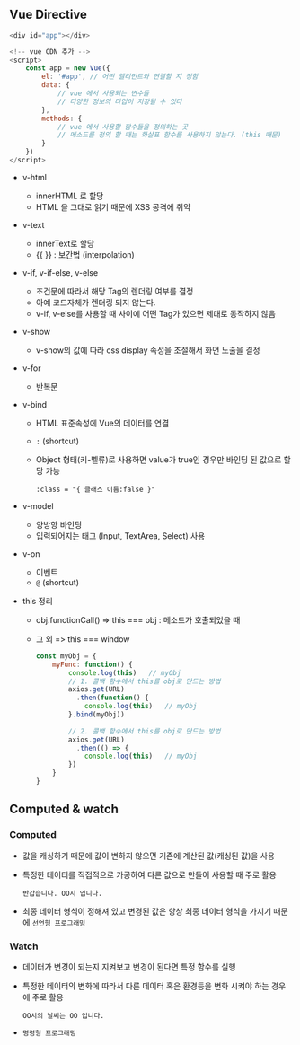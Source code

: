 ## Vue Directive

```js
<div id="app"></div>

<!-- vue CDN 추가 -->
<script>
    const app = new Vue({
        el: '#app',	// 어떤 엘리먼트와 연결할 지 정함
        data: {
        	// vue 에서 사용되는 변수들
            // 다양한 정보의 타입이 저장될 수 있다
        },
        methods: {
            // vue 에서 사용할 함수들을 정의하는 곳
            // 메소드를 정의 할 때는 화살표 함수를 사용하지 않는다. (this 때문)
        }
    })
</script>
```

- v-html

  - innerHTML 로 할당
  - HTML 을 그대로 읽기 때문에 XSS 공격에 취약

- v-text

  - innerText로 할당
  - {{ }} : 보간법 (interpolation)

- v-if, v-if-else, v-else

  - 조건문에 따라서 해당 Tag의 렌더링 여부를 결정
  - 아예 코드자체가 렌더링 되지 않는다.
  - v-if, v-else를 사용할 때 사이에 어떤 Tag가 있으면 제대로 동작하지 않음

- v-show

  - v-show의 값에 따라 css display 속성을 조절해서 화면 노출을 결정

- v-for

  - 반복문

- v-bind

  - HTML 표준속성에 Vue의 데이터를 연결

  - `:` (shortcut)

  - Object 형태(키-벨류)로 사용하면 value가 true인 경우만 바인딩 된 값으로 할당 가능

    `:class = "{ 클래스 이름:false }"` 

- v-model

  - 양방향 바인딩
  - 입력되어지는 태그 (Input, TextArea, Select) 사용

- v-on

  - 이벤트
  - `@` (shortcut)



- this 정리

  - obj.functionCall() => this === obj : 메소드가 호출되었을 때

  - 그 외 => this === window

    ```js
    const myObj = {
        myFunc: function() {
            console.log(this)	// myObj
            // 1. 콜백 함수에서 this를 obj로 만드는 방법
            axios.get(URL)
              .then(function() {
                console.log(this)	// myObj
            }.bind(myObj))
            
            // 2. 콜백 함수에서 this를 obj로 만드는 방법
            axios.get(URL)
              .then(() => {
                console.log(this)	// myObj
            })
        }
    }
    ```



## Computed & watch

### Computed

- 값을 캐싱하기 때문에 값이 변하지 않으면 기존에 계산된 값(캐싱된 값)을 사용

- 특정한 데이터를 직접적으로 가공하여 다른 값으로 만들어 사용할 때 주로 활용

  `반갑습니다. OO시 입니다.`

- 최종 데이터 형식이 정해져 있고 변경된 값은 항상 최종 데이터 형식을 가지기 때문에 `선언형 프로그래밍` 

### Watch

- 데이터가 변경이 되는지 지켜보고 변경이 된다면 특정 함수를 실행

- 특정한 데이터의 변화에 따라서 다른 데이터 혹은 환경등을 변화 시켜야 하는 경우에 주로 활용

  `OO시의 날씨는 OO 입니다.`

- `명령형 프로그래밍`

